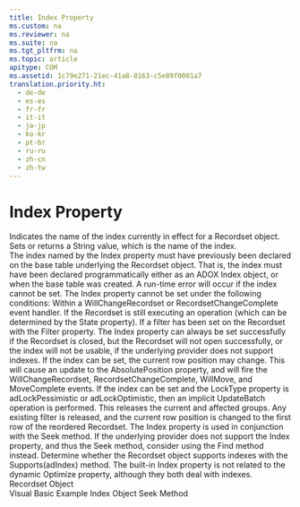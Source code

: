 ```yaml
---
title: Index Property
ms.custom: na
ms.reviewer: na
ms.suite: na
ms.tgt_pltfrm: na
ms.topic: article
apitype: COM
ms.assetid: 1c79e271-21ec-41a8-8163-c5e89f0001a7
translation.priority.ht: 
  - de-de
  - es-es
  - fr-fr
  - it-it
  - ja-jp
  - ko-kr
  - pt-br
  - ru-ru
  - zh-cn
  - zh-tw
---
```

# Index Property
<?xml version="1.0" encoding="utf-8"?>
<developerReferenceWithoutSyntaxDocument xmlns="http://ddue.schemas.microsoft.com/authoring/2003/5" xmlns:xlink="http://www.w3.org/1999/xlink" xmlns:xsi="http://www.w3.org/2001/XMLSchema-instance" xsi:schemaLocation="http://ddue.schemas.microsoft.com/authoring/2003/5 http://dduestorage.blob.core.windows.net/ddueschema/developer.xsd">
  <introduction>
    <para>Indicates the name of the index currently in effect for a <legacyLink xlink:href="ede1415f-c3df-4cc5-a05b-2576b2b84b60">Recordset</legacyLink> object.</para>
  </introduction>
  <section>
    <title>Settings and Return Values</title>
    <content>
      <para>Sets or returns a <languageKeyword>String</languageKeyword> value, which is the name of the index.</para>
    </content>
  </section>
  <languageReferenceRemarks>
    <content>
      <para>The index named by the <unmanagedCodeEntityReference>Index</unmanagedCodeEntityReference> property must have previously been declared on the base table underlying the <unmanagedCodeEntityReference>Recordset</unmanagedCodeEntityReference> object. That is, the index must have been declared programmatically either as an ADOX <legacyLink xlink:href="6b9578c0-bc94-46b9-b801-c18e14b04b31">Index</legacyLink> object, or when the base table was created.</para>
      <para>A run-time error will occur if the index cannot be set. The <unmanagedCodeEntityReference>Index</unmanagedCodeEntityReference> property cannot be set under the following conditions:  </para>
      <list class="bullet">
        <listItem>
          <para>Within a <legacyLink xlink:href="d5d44659-e0d9-46d9-a297-99c43555082f">WillChangeRecordset</legacyLink> or <legacyBold>RecordsetChangeComplete</legacyBold> event handler.</para>
        </listItem>
        <listItem>
          <para>If the <unmanagedCodeEntityReference>Recordset</unmanagedCodeEntityReference> is still executing an operation (which can be determined by the <legacyLink xlink:href="0b993bac-2653-40b1-bcbb-5b57b6aae2bf">State</legacyLink> property).</para>
        </listItem>
        <listItem>
          <para>If a filter has been set on the <unmanagedCodeEntityReference>Recordset</unmanagedCodeEntityReference> with the <legacyLink xlink:href="80263a7a-5d21-45d1-84fc-34b7a9be4c22">Filter</legacyLink> property.</para>
        </listItem>
      </list>
      <para>The <unmanagedCodeEntityReference>Index</unmanagedCodeEntityReference> property can always be set successfully if the <unmanagedCodeEntityReference>Recordset</unmanagedCodeEntityReference> is closed, but the <unmanagedCodeEntityReference>Recordset</unmanagedCodeEntityReference> will not open successfully, or the index will not be usable, if the underlying provider does not support indexes.</para>
      <para>If the index can be set, the current row position may change. This will cause an update to the <legacyLink xlink:href="79f8ee5e-fc70-46d8-8c29-ebf943c66592">AbsolutePosition</legacyLink> property, and will fire the <legacyBold>WillChangeRecordset</legacyBold>, <legacyBold>RecordsetChangeComplete</legacyBold>, <legacyLink xlink:href="1a3d1042-4f30-4526-a0c7-853c242496db">WillMove</legacyLink>, and <legacyLink xlink:href="1a3d1042-4f30-4526-a0c7-853c242496db">MoveComplete</legacyLink> events.</para>
      <para>If the index can be set and the <legacyLink xlink:href="9920c14e-033a-4de1-8149-0ce9737a3246">LockType</legacyLink> property is <legacyBold>adLockPessimistic</legacyBold> or <legacyBold>adLockOptimistic</legacyBold>, then an implicit <legacyLink xlink:href="23f9314c-b027-4a51-aeae-50caa2977740">UpdateBatch</legacyLink> operation is performed. This releases the current and affected groups. Any existing filter is released, and the current row position is changed to the first row of the reordered <unmanagedCodeEntityReference>Recordset</unmanagedCodeEntityReference>.</para>
      <para>The <unmanagedCodeEntityReference>Index</unmanagedCodeEntityReference> property is used in conjunction with the <legacyLink xlink:href="129293d2-19d3-4940-bf64-483ee72fb4a1">Seek</legacyLink> method. If the underlying provider does not support the <unmanagedCodeEntityReference>Index</unmanagedCodeEntityReference> property, and thus the <unmanagedCodeEntityReference>Seek</unmanagedCodeEntityReference> method, consider using the <legacyLink xlink:href="55c9810a-d8ca-46c2-a9dc-80e7ee7aa188">Find</legacyLink> method instead. Determine whether the <unmanagedCodeEntityReference>Recordset</unmanagedCodeEntityReference> object supports indexes with the <legacyLink xlink:href="298fc41c-0b55-42fc-b373-c5133b4da6a5">Supports</legacyLink><legacyBold>(adIndex)</legacyBold> method.</para>
      <para>The built-in <unmanagedCodeEntityReference>Index</unmanagedCodeEntityReference> property is not related to the dynamic <legacyLink xlink:href="a491c4ce-2b04-4c84-be83-3846bde8d16b">Optimize</legacyLink> property, although they both deal with indexes.</para>
    </content>
  </languageReferenceRemarks>
  <section>
    <title>Applies To</title>
    <content>
      <para>
        <link xlink:href="ede1415f-c3df-4cc5-a05b-2576b2b84b60">Recordset Object</link>
      </para>
    </content>
  </section>
  <relatedTopics>
<link xlink:href="337c9eda-9ddf-49ac-94d3-b33114ba6224">Visual Basic Example</link>
<link xlink:href="6b9578c0-bc94-46b9-b801-c18e14b04b31">Index Object</link>
<link xlink:href="129293d2-19d3-4940-bf64-483ee72fb4a1">Seek Method</link>
</relatedTopics>
</developerReferenceWithoutSyntaxDocument>